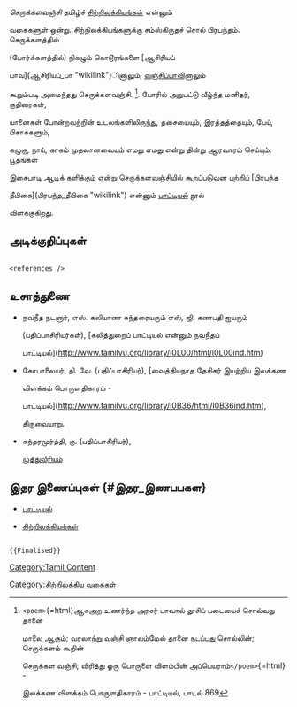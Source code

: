 *செருக்களவஞ்சி* தமிழ்ச் [சிற்றிலக்கியங்கள்](சிற்றிலக்கியங்கள் "wikilink") என்னும்
வகைகளுள் ஒன்று. சிற்றிலக்கியங்களுக்கு சம்ஸ்கிருதச் சொல் பிரபந்தம். செருக்களத்தில்
(போர்க்களத்தில்) நிகழும் கொடூரங்களை [ஆசிரியப்
பாவ](ஆசிரியப்_பா "wikilink")ினாலும், [வஞ்சிப்பாவ](வஞ்சிப்பா "wikilink")ினாலும்
கூறும்படி அமைந்தது செருக்களவஞ்சி. [^1]. போரில் அறுபட்டு வீழ்ந்த மனிதர், குதிரைகள்,
யானைகள் போன்றவற்றின் உடலங்களிலிருந்து, தசையையும், இரத்தத்தையும், பேய், பிசாசுகளும்,
கழுகு, நாய், காகம் முதலானவையும் எமது எமது என்று தின்று ஆரவாரம் செய்யும். பூதங்கள்
இசைபாடி ஆடிக் களிக்கும் என்று செருக்களவஞ்சியில் கூறப்படுவன பற்றிப் [பிரபந்த
தீபிகை](பிரபந்த_தீபிகை "wikilink") என்னும் [பாட்டியல்](பாட்டியல் "wikilink") நூல்
விளக்குகிறது.

## அடிக்குறிப்புகள்

```{=html}
<references />
```
## உசாத்துணை

-   நவநீத நடனார், எஸ். கலியாண சுந்தரையரும் எஸ், ஜி. கணபதி ஐயரும்
    (பதிப்பாசிரியர்கள்), [கலித்துறைப் பாட்டியல் என்னும் நவநீதப்
    பாட்டியல்](http://www.tamilvu.org/library/l0L00/html/l0L00ind.htm)
-   கோபாலையர், தி. வே. (பதிப்பாசிரியர்), [வைத்தியநாத தேசிகர் இயற்றிய இலக்கண
    விளக்கம் பொருளதிகாரம் -
    பாட்டியல்](http://www.tamilvu.org/library/l0B36/html/l0B36ind.htm),
    திருவையாறு.
-   சுந்தரமூர்த்தி, கு. (பதிப்பாசிரியர்),
    [முத்துவீரியம்](https://www.tamilvu.org/ta/library-l0I00-html-l0I00ind-120207)

## இதர இணைப்புகள் {#இதர_இணபபகள}

-   [பாட்டியல்](பாட்டியல் "wikilink")
-   [சிற்றிலக்கியங்கள்](சிற்றிலக்கியங்கள் "wikilink")

```{=mediawiki}
{{Finalised}}
```
[Category:Tamil Content](Category:Tamil_Content "wikilink")
[Category:சிற்றிலக்கிய வகைகள்](Category:சிற்றிலக்கிய_வகைகள் "wikilink")

[^1]: `<poem>`{=html}ஆசுஅற உணர்ந்த அரசர் பாவால் தூசிப் படையைச் சொல்வது தானை
    மாலை ஆகும்; வரலாற்று வஞ்சி ஞாலம்மேல் தானை நடப்பது சொல்லின்; செருக்களம் கூறின்
    செருக்கள வஞ்சி; விரித்து ஒரு பொருளை விளம்பின் அப்பெயராம்`</poem>`{=html} -
    இலக்கண விளக்கம் பொருளதிகாரம் - பாட்டியல், பாடல் 869

